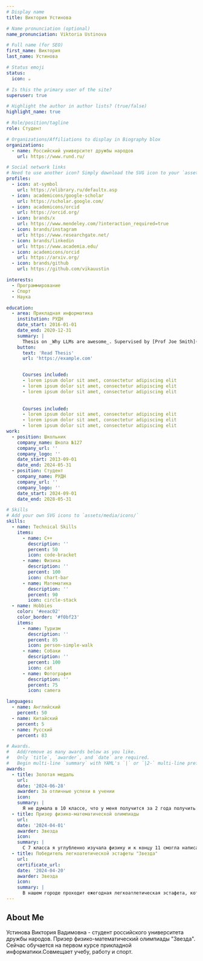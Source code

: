 ```yaml
---
# Display name
title: Виктория Устинова

# Name pronunciation (optional)
name_pronunciation: Viktoria Ustinova

# Full name (for SEO)
first_name: Виктория
last_name: Устинова

# Status emoji
status:
  icon: ☕️

# Is this the primary user of the site?
superuser: true

# Highlight the author in author lists? (true/false)
highlight_name: true

# Role/position/tagline
role: Студент

# Organizations/Affiliations to display in Biography blox
organizations:
  - name: Российский университет дружбы народов
    url: https://www.rund.ru/

# Social network links
# Need to use another icon? Simply download the SVG icon to your `assets/media/icons/` folder.
profiles:
  - icon: at-symbol
    url: https://elibrary.ru/defaultx.asp
  - icon: academicons/google-scholar
    url: https://scholar.google.com/
  - icon: academicons/orcid
    url: https://orcid.org/
  - icon: brands/x
    url: https://www.mendeley.com/?interaction_required=true
  - icon: brands/instagram
    url: https://www.researchgate.net/
  - icon: brands/linkedin
    url: https://www.academia.edu/
  - icon: academicons/orcid
    url: https://arxiv.org/
  - icon: brands/github
    url: https://github.com/vikauustin

interests:
  - Программирование
  - Спорт
  - Наука

education:
  - area: Прикладная информатика
    institution: РУДН
    date_start: 2016-01-01
    date_end: 2020-12-31
    summary: |
      Thesis on _Why LLMs are awesome_. Supervised by [Prof Joe Smith](https://example.com). Presented papers at 5 IEEE conferences with the contributions being published in 2 Springer journals.
    button:
      text: 'Read Thesis'
      url: 'https://example.com'


      Courses included:
      - lorem ipsum dolor sit amet, consectetur adipiscing elit
      - lorem ipsum dolor sit amet, consectetur adipiscing elit
      - lorem ipsum dolor sit amet, consectetur adipiscing elit
 
      
      Courses included:
      - lorem ipsum dolor sit amet, consectetur adipiscing elit
      - lorem ipsum dolor sit amet, consectetur adipiscing elit
      - lorem ipsum dolor sit amet, consectetur adipiscing elit
work:
  - position: Школьник
    company_name: Школа №127
    company_url: ''
    company_logo: ''
    date_start: 2013-09-01
    date_end: 2024-05-31
  - position: Студент
    company_name: РУДН
    company_url: ''
    company_logo: ''
    date_start: 2024-09-01
    date_end: 2028-05-31

# Skills
# Add your own SVG icons to `assets/media/icons/`
skills:
  - name: Technical Skills
    items:
      - name: C++
        description: ''
        percent: 50
        icon: code-bracket
      - name: Физика
        description: ''
        percent: 100
        icon: chart-bar
      - name: Математика
        description: ''
        percent: 90
        icon: circle-stack
  - name: Hobbies
    color: '#eeac02'
    color_border: '#f0bf23'
    items:
      - name: Туризм
        description: ''
        percent: 85
        icon: person-simple-walk
      - name: Собаки
        description: ''
        percent: 100
        icon: cat
      - name: Фотография
        description: ''
        percent: 75
        icon: camera

languages:
  - name: Английский
    percent: 50
  - name: Китайский
    percent: 5
  - name: Русский
    percent: 83

# Awards.
#   Add/remove as many awards below as you like.
#   Only `title`, `awarder`, and `date` are required.
#   Begin multi-line `summary` with YAML's `|` or `|2-` multi-line prefix and indent 2 spaces below.
awards:
  - title: Золотая медаль
    url: 
    date: '2024-06-28'
    awarder: За отличные успехи в учении
    icon: 
    summary: |
      Я не думала в 10 классе, что у меня получится за 2 года получить все пятерки и выпуститься медалисткой, но из-за просто материала и долгих стараний это стало возможно.
  - title: Призер физико-математической олимпиады 
    url: 
    date: '2024-04-01'
    awarder: Звезда
    icon: 
    summary: |
      С 7 класса я углубленно изучала физику и к концу 11 смогла написать олимпиаду по ней и получить диплом.
  - title: Победитель легкоатетической эстафеты "Звезда"
    url: 
    certificate_url: 
    date: '2024-04-20'
    awarder: Звезда
    icon: 
    summary: |
      В нашем городе проходит ежегодная легкоатлетическая эстафета, которую транслируют по телевизору. Каждый год мы проигрывали на 5-7 мест, но в 2024 все поменялось, я увидела как мой товарищ бежит первый с эстафетной палочкой, в тот день мы заняли первое место и выиграли денежный приз на команду.
---
```


## About Me

Устинова Виктория Вадимовна - студент российского университета дружбы народов. Призер физико-математический олимпиады "Звезда". Сейчас обучается на первом курсе прикладной информатики.Совмещает учебу, работу и спорт.
